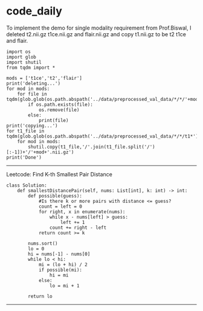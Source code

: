 # code_daily
To implement the demo for single modality requirement from Prof.Biswal, I deleted t2.nii.gz t1ce.nii.gz and flair.nii.gz and copy t1.nii.gz to be t2 t1ce and flair.
```
import os
import glob
import shutil
from tqdm import *

mods = ['t1ce','t2','flair']
print('deleting...')
for mod in mods:
    for file in tqdm(glob.glob(os.path.abspath('../data/preprocessed_val_data/*/*/'+mod+'*'))):
        if os.path.exists(file):
            os.remove(file)
        else:
            print(file)
print('copying...')
for t1_file in tqdm(glob.glob(os.path.abspath('../data/preprocessed_val_data/*/*/t1*'))):
    for mod in mods:
        shutil.copy(t1_file,'/'.join(t1_file.split('/')[:-1])+'/'+mod+'.nii.gz')
print('Done')
```
----------------
Leetcode: Find K-th Smallest Pair Distance
```
class Solution:
    def smallestDistancePair(self, nums: List[int], k: int) -> int:
        def possible(guess):
            #Is there k or more pairs with distance <= guess?
            count = left = 0
            for right, x in enumerate(nums):
                while x - nums[left] > guess:
                    left += 1
                count += right - left
            return count >= k

        nums.sort()
        lo = 0
        hi = nums[-1] - nums[0]
        while lo < hi:
            mi = (lo + hi) / 2
            if possible(mi):
                hi = mi
            else:
                lo = mi + 1

        return lo
```
----
